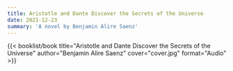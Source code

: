 ```yaml
---
title: Aristotle and Dante Discover the Secrets of the Universe
date: 2021-12-23
summary: 'A novel by Benjamin Alire Saenz'
---
```


{{< booklist/book
title="Aristotle and Dante Discover the Secrets of the Universe"
author="Benjamin Alire Saenz"
cover="cover.jpg"
format="Audio" >}}
